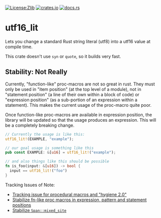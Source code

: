 [![License:Zlib](https://img.shields.io/badge/License-Zlib-brightgreen.svg)](https://opensource.org/licenses/Zlib)
[![crates.io](https://img.shields.io/crates/v/utf16_lit.svg)](https://crates.io/crates/utf16_lit)
[![docs.rs](https://docs.rs/utf16_lit/badge.svg)](https://docs.rs/utf16_lit/)

# utf16_lit

Lets you change a standard Rust string literal (utf8) into a utf16 value at compile time.

This crate doesn't use `syn` or `quote`, so it builds very fast.

## Stability: Not Really

Currently, "function-like" proc-macros are not so great in rust. They must only be used in "item position" (at the top level of a module), not in "statement position" (a line of their own within a block of code) or "expression position" (as a sub-portion of an expression within a statement). This makes the current usage of the proc-macro quite poor.

Once function-like proc-macros are available in expression position, the library will be updated so that the usage produces an expression. This will be a completely breaking change.

```rust
// Currently the usage is like this:
utf16_lit!(EXAMPLE, "example");

// our goal usage is something like this
pub const EXAMPLE: &[u16] = utf16_lit!("example");

// and also things like this should be possible
fn is_foo(input: &[u16]) -> bool {
  input == utf16_lit!("foo")
}
```

Tracking Issues of Note:
* [Tracking issue for procedural macros and "hygiene 2.0"](https://github.com/rust-lang/rust/issues/54727)
* [Stabilize fn-like proc macros in expression, pattern and statement positions](https://github.com/rust-lang/rust/pull/68717)
* [Stabilize `Span::mixed_site`](https://github.com/rust-lang/rust/pull/68716)
